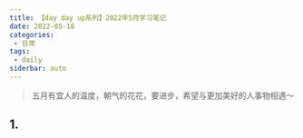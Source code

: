 ```yaml
---
title: 【day day up系列】2022年5月学习笔记
date: 2022-05-18
categories:
 - 日常
tags:
 - daily
siderbar: auto
---
```


> 五月有宜人的温度，朝气的花花，要进步，希望与更加美好的人事物相遇～

## 1. 
